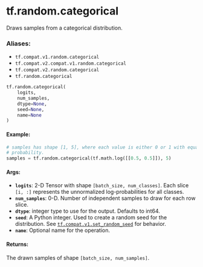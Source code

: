 <div itemscope itemtype="http://developers.google.com/ReferenceObject">
<meta itemprop="name" content="tf.random.categorical" />
<meta itemprop="path" content="Stable" />
</div>

# tf.random.categorical

Draws samples from a categorical distribution.

### Aliases:

* `tf.compat.v1.random.categorical`
* `tf.compat.v2.compat.v1.random.categorical`
* `tf.compat.v2.random.categorical`
* `tf.random.categorical`

``` python
tf.random.categorical(
    logits,
    num_samples,
    dtype=None,
    seed=None,
    name=None
)
```

<!-- Placeholder for "Used in" -->


#### Example:



```python
# samples has shape [1, 5], where each value is either 0 or 1 with equal
# probability.
samples = tf.random.categorical(tf.math.log([[0.5, 0.5]]), 5)
```

#### Args:


* <b>`logits`</b>: 2-D Tensor with shape `[batch_size, num_classes]`.  Each slice
  `[i, :]` represents the unnormalized log-probabilities for all classes.
* <b>`num_samples`</b>: 0-D.  Number of independent samples to draw for each row slice.
* <b>`dtype`</b>: integer type to use for the output. Defaults to int64.
* <b>`seed`</b>: A Python integer. Used to create a random seed for the distribution.
  See <a href="../../tf/random/set_random_seed.md"><code>tf.compat.v1.set_random_seed</code></a> for behavior.
* <b>`name`</b>: Optional name for the operation.


#### Returns:

The drawn samples of shape `[batch_size, num_samples]`.
